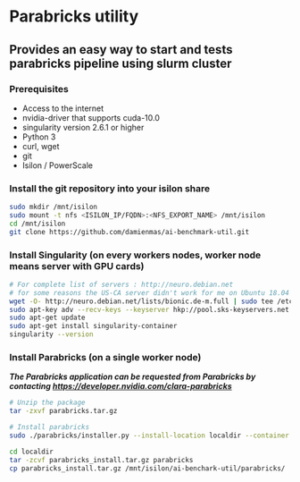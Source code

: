 # Parabricks utility

## Provides an easy way to start and tests parabricks pipeline using slurm cluster

### Prerequisites

* Access to the internet
* nvidia-driver that supports cuda-10.0
* singularity version 2.6.1 or higher
* Python 3
* curl, wget
* git
* Isilon / PowerScale

### Install the git repository into your isilon share

```bash
sudo mkdir /mnt/isilon
sudo mount -t nfs <ISILON_IP/FQDN>:<NFS_EXPORT_NAME> /mnt/isilon
cd /mnt/isilon
git clone https://github.com/damienmas/ai-benchmark-util.git
```

### Install Singularity (on every workers nodes, worker node means server with GPU cards)

```bash
# For complete list of servers : http://neuro.debian.net
# for some reasons the US-CA server didn't work for me on Ubuntu 18.04 ...
wget -O- http://neuro.debian.net/lists/bionic.de-m.full | sudo tee /etc/apt/sources.list.d/neurodebian.sources.list
sudo apt-key adv --recv-keys --keyserver hkp://pool.sks-keyservers.net:80 0xA5D32F012649A5A9
sudo apt-get update
sudo apt-get install singularity-container
singularity --version
```

### Install Parabricks (on a single worker node)

***The Parabricks application can be requested from Parabricks by contacting <https://developer.nvidia.com/clara-parabricks>***

```bash
# Unzip the package
tar -zxvf parabricks.tar.gz

# Install parabricks
sudo ./parabricks/installer.py --install-location localdir --container singularity

cd localdir
tar -zcvf parabricks_install.tar.gz parabricks
cp parabricks_install.tar.gz /mnt/isilon/ai-benchark-util/parabricks/
```

